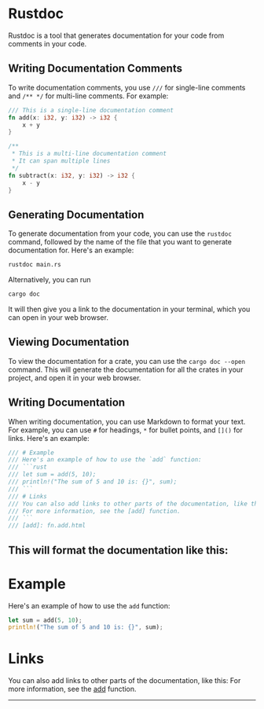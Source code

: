 # Rustdoc
Rustdoc is a tool that generates documentation for your code from comments in your code.
## Writing Documentation Comments
To write documentation comments, you use `///` for single-line comments and `/** */` for multi-line comments. For example:
```rust
/// This is a single-line documentation comment
fn add(x: i32, y: i32) -> i32 {
    x + y
}

/**
 * This is a multi-line documentation comment
 * It can span multiple lines
 */
fn subtract(x: i32, y: i32) -> i32 {
    x - y
}
```
## Generating Documentation
To generate documentation from your code, you can use the `rustdoc` command, followed by the name of the file that you want to generate documentation for. Here's an example:
```sh
rustdoc main.rs
```
Alternatively, you can run
```sh
cargo doc
```
It will then give you a link to the documentation in your terminal, which you can open in your web browser.
## Viewing Documentation
To view the documentation for a crate, you can use the `cargo doc --open` command. This will generate the documentation for all the crates in your project, and open it in your web browser.
## Writing Documentation
When writing documentation, you can use Markdown to format your text. For example, you can use `#` for headings, `*` for bullet points, and `[]()` for links. Here's an example:
```rust
/// # Example
/// Here's an example of how to use the `add` function:
/// ```rust
/// let sum = add(5, 10);
/// println!("The sum of 5 and 10 is: {}", sum);
/// ```
/// # Links
/// You can also add links to other parts of the documentation, like this:
/// For more information, see the [add] function.
/// ```
/// [add]: fn.add.html
```
This will format the documentation like this:
---
# Example
Here's an example of how to use the `add` function:
```rust
let sum = add(5, 10);
println!("The sum of 5 and 10 is: {}", sum);
```
# Links
You can also add links to other parts of the documentation, like this:
For more information, see the [add] function.

[add]: fn.add.html
---